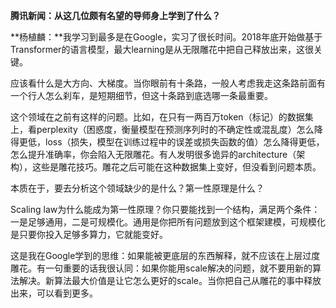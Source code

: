 **腾讯新闻：从这几位颇有名望的导师身上学到了什么？**

**杨植麟：**我学习到最多是在Google，实习了很长时间。2018年底开始做基于Transformer的语言模型，最大learning是从无限雕花中把自己释放出来，这很关键。

应该看什么是大方向、大梯度。当你眼前有十条路，一般人考虑我走这条路前面有一个行人怎么刹车，是短期细节，但这十条路到底选哪一条最重要。

这个领域在之前有这样的问题。比如，在只有一两百万token（标记）的数据集上，看perplexity（困惑度，衡量模型在预测序列时的不确定性或混乱度）怎么降得更低，loss（损失，模型在训练过程中的误差或损失函数的值）怎么降得更低，怎么提升准确率，你会陷入无限雕花。有人发明很多诡异的architecture（架构），这些是雕花技巧。雕花之后可能在这种数据集上变好，但没看到问题本质。

本质在于，要去分析这个领域缺少的是什么？第一性原理是什么？

Scaling law为什么能成为第一性原理？你只要能找到一个结构，满足两个条件：一是足够通用，二是可规模化。通用是你把所有问题放到这个框架建模，可规模化是只要你投入足够多算力，它就能变好。

这是我在Google学到的思维：如果能被更底层的东西解释，就不应该在上层过度雕花。有一句重要的话我很认同：如果你能用scale解决的问题，就不要用新的算法解决。新算法最大价值是让它怎么更好的scale。当你把自己从雕花的事中释放出来，可以看到更多。